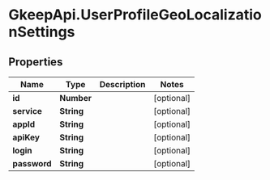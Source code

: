 # GkeepApi.UserProfileGeoLocalizationSettings

## Properties
Name | Type | Description | Notes
------------ | ------------- | ------------- | -------------
**id** | **Number** |  | [optional] 
**service** | **String** |  | [optional] 
**appId** | **String** |  | [optional] 
**apiKey** | **String** |  | [optional] 
**login** | **String** |  | [optional] 
**password** | **String** |  | [optional] 

